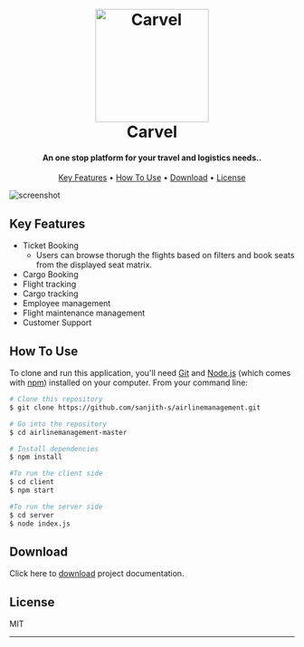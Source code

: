 
<h1 align="center">
  <br>
  <img src="https://github.com/sanjith-s/airlinemanagement/blob/master/carvel.png?raw=true" alt="Carvel" width="200"></a>
  <br>
  Carvel
  <br>
</h1>

<h4 align="center">An one stop platform for your travel and logistics needs..</h4>

<p align="center">
  <a href="#key-features">Key Features</a> •
  <a href="#how-to-use">How To Use</a> •
  <a href="#download">Download</a> •
  <a href="#license">License</a>
</p>

![screenshot](https://github.com/sanjith-s/airlinemanagement/blob/master/Project%20Screenshot%20-1.png?raw=true)

## Key Features

* Ticket Booking
  - Users can browse thorugh the flights based on filters and book seats from the displayed seat matrix.
* Cargo Booking
* Flight tracking
* Cargo tracking
* Employee management
* Flight maintenance management
* Customer Support

## How To Use

To clone and run this application, you'll need [Git](https://git-scm.com) and [Node.js](https://nodejs.org/en/download/) (which comes with [npm](http://npmjs.com)) installed on your computer. From your command line:

```bash
# Clone this repository
$ git clone https://github.com/sanjith-s/airlinemanagement.git

# Go into the repository
$ cd airlinemanagement-master

# Install dependencies
$ npm install

#To run the client side
$ cd client
$ npm start

#To run the server side
$ cd server
$ node index.js
```

## Download

Click here to [download](https://github.com/amitmerchant1990/electron-markdownify/releases/tag/v1.2.0) project documentation.

## License

MIT

---


